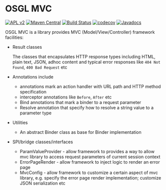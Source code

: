 # OSGL MVC

[![APL v2](https://img.shields.io/badge/license-Apache%202-blue.svg)](http://www.apache.org/licenses/LICENSE-2.0.html) 
[![Maven Central](https://img.shields.io/maven-central/v/org.osgl/osgl-mvc.svg)](http://search.maven.org/#search%7Cga%7C1%7Ca%3A%osgl-mvc%22)
[![Build Status](https://travis-ci.org/osglworks/java-mvc.svg?branch=master)](https://travis-ci.org/osglworks/java-mvc)
[![codecov](https://codecov.io/gh/osglworks/java-mvc/branch/master/graph/badge.svg)](https://codecov.io/gh/osglworks/java-mvc)
[![Javadocs](http://www.javadoc.io/badge/org.osgl/osgl-mvc.svg?color=red)](http://www.javadoc.io/doc/org.osgl/osgl-mvc)

OSGL MVC is a library provides MVC (Model/View/Controller) framework facilities:

* Result classes
    
    The classes that encapsulates HTTP response types including HTML, plain text, JSON, adhoc content and typical error responses like `404 Not Found`, `400 Bad Request` etc
    
* Annotations include

    - annotations mark an action handler with URL path and HTTP method specification
    - interceptor annotations like `Before`, `After` etc
    - Bind annotations that mark a binder to a request parameter
    - Resolve annotation that specify how to resolve a string value to a parameter type
    
* Utilities
    
    - An abstract Binder class as base for Binder implementation
    
* SPI/bridge classes/interfaces
    
    - ParamValueProvider - allow framework to provides a way to allow mvc library to access request parameters of current session context
    - ErrorPageRender - allow framework to inject logic to render an error page
    - MvcConfig - allow framework to customize a certain aspect of mvc library, e.g. specify the error page render implementation; customize JSON serialization etc 
